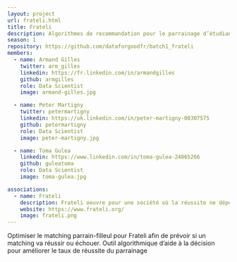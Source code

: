 ```yaml
---
layout: project
url: frateli.html
title: Frateli
description: Algorithmes de recommandation pour le parrainage d’étudiants.
season: 1
repository: https://github.com/dataforgoodfr/batch1_frateli
members:
  - name: Armand Gilles
    twitter: arm_gilles
    linkedin: https://fr.linkedin.com/in/armandgilles
    github: armgilles
    role: Data Scientist
    image: armand-gilles.jpg

  - name: Peter Martigny
    twitter: petermartigny
    linkedin: https://uk.linkedin.com/in/peter-martigny-08307575
    github: petermartigny
    role: Data Scientist
    image: peter-martigny.jpg

  - name: Toma Gulea
    linkedin: https://www.linkedin.com/in/toma-gulea-24865266
    github: guleatoma
    role: Data Scientist
    image: toma-gulea.jpg

associations:
  - name: Frateli
    description: Frateli oeuvre pour une société où la réussite ne dépend pas des origines sociales, économiques et culturelles, pour une société où la réussite passe par le lien social et l’engagement citoyen.
    website: https://www.frateli.org/
    image: frateli.png
---
```


Optimiser le matching parrain-filleul pour Frateli afin de prévoir si un matching va réussir ou échouer. Outil algorithmique d’aide à la décision pour améliorer le taux de réussite du parrainage
